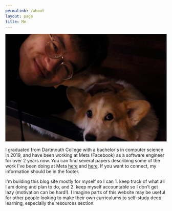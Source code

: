 ```yaml
---
permalink: /about
layout: page
title: Me
---
```


<img src="../assets/profile.jpg"><br>

I graduated from Dartmouth College with a bachelor's in computer science in 2019, and have been working at Meta (Facebook) as a software engineer for over 2 years now. You can find several papers describing some of the work I've been doing at Meta [here](https://arxiv.org/pdf/2010.09974.pdf) and [here](https://arxiv.org/pdf/2110.10450.pdf). If you want to connect, my information should be in the footer.

I'm building this blog site mostly for myself so I can 1. keep track of what all I am doing and plan to do, and 2. keep myself accountable so I don't get lazy (motivation can be hard!). I imagine parts of this website may be useful for other people looking to make their own curriculums to self-study deep learning, especially the resources section.
